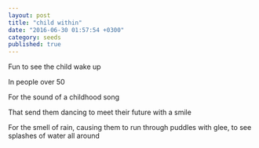 ```yaml
---
layout: post
title: "child within"
date: "2016-06-30 01:57:54 +0300"
category: seeds
published: true
---
```

Fun to see the child wake up

In people over 50

For the sound of a childhood song

That send them dancing to meet their future with a smile

For the smell of rain, causing them to run through puddles with glee, to see splashes of water all around
